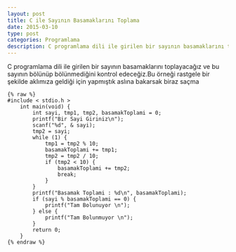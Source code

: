 ```yaml
---
layout: post
title: C ile Sayının Basamaklarını Toplama
date: 2015-03-10
type: post
categories: Programlama
description: C programlama dili ile girilen bir sayının basamaklarını toplayacağız ve bu sayının bölünüp bölünmediğini kontrol
---
```


C programlama dili ile girilen bir sayının basamaklarını toplayacağız ve bu sayının bölünüp bölünmediğini kontrol edeceğiz.Bu örneği rastgele bir şekilde aklımıza geldiği için yapmıştık aslına bakarsak biraz saçma

```
{% raw %}
#include < stdio.h >
    int main(void) {
        int sayi, tmp1, tmp2, basamakToplami = 0;
        printf("Bir Sayi Giriniz\n");
        scanf("%d", & sayi);
        tmp2 = sayi;
        while (1) {
            tmp1 = tmp2 % 10;
            basamakToplami += tmp1;
            tmp2 = tmp2 / 10;
            if (tmp2 < 10) {
                basamakToplami += tmp2;
                break;
            }
        }
        printf("Basamak Toplami : %d\n", basamakToplami);
        if (sayi % basamakToplami == 0) {
            printf("Tam Bolunuyor \n");
        } else {
            printf("Tam Bolunmuyor \n");
        }
        return 0;
    }
{% endraw %}
```
